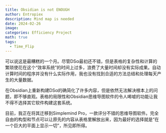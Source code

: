 ```yaml
---
title: Obsidian is not ENOUGH
author: Entropiex
description: Mind map is needed
date: 2024-02-26
image: 
categories: Efficiency Project
math: true
tags:
  - Time_Flip
---
```

可以说这是最糟糕的一个月。尽管DSα最初还不错，但是表格的复杂性和计算的繁琐使花在这个“效率系统”的时间上过多，浪费了大量时间却没有实际成果。自动计算时间的程序并没有什么实际作用，我也没有找到合适的方法总结和处理每天产生的大量数据。

在Obsidian上重新构建DSα的确简化了许多内容，但是依然无法解决根本上的问题，即不够直观。表格的局限性和Obsidian思维导图软件的令人唏嘘的功能让我不得不选择其它软件构建这套系统。

目前，我正在将其迁移到Simplemind Pro，一款评分不错的思维导图软件。完全自由的构型和节点可以让原先的内容从表格里解放出来，因为最好的选择就是“在一个巨大的平面上显示一切”，所见即所得。
